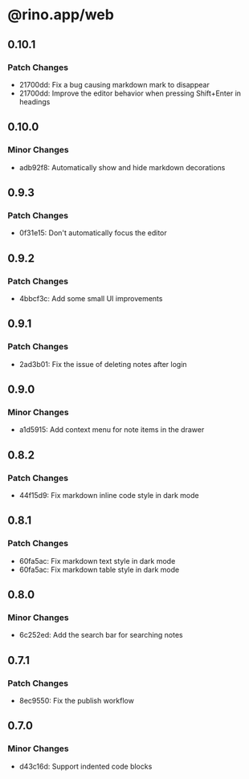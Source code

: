 # @rino.app/web

## 0.10.1

### Patch Changes

-   21700dd: Fix a bug causing markdown mark to disappear
-   21700dd: Improve the editor behavior when pressing Shift+Enter in headings

## 0.10.0

### Minor Changes

-   adb92f8: Automatically show and hide markdown decorations

## 0.9.3

### Patch Changes

-   0f31e15: Don't automatically focus the editor

## 0.9.2

### Patch Changes

-   4bbcf3c: Add some small UI improvements

## 0.9.1

### Patch Changes

-   2ad3b01: Fix the issue of deleting notes after login

## 0.9.0

### Minor Changes

-   a1d5915: Add context menu for note items in the drawer

## 0.8.2

### Patch Changes

-   44f15d9: Fix markdown inline code style in dark mode

## 0.8.1

### Patch Changes

-   60fa5ac: Fix markdown text style in dark mode
-   60fa5ac: Fix markdown table style in dark mode

## 0.8.0

### Minor Changes

-   6c252ed: Add the search bar for searching notes

## 0.7.1

### Patch Changes

-   8ec9550: Fix the publish workflow

## 0.7.0

### Minor Changes

-   d43c16d: Support indented code blocks
